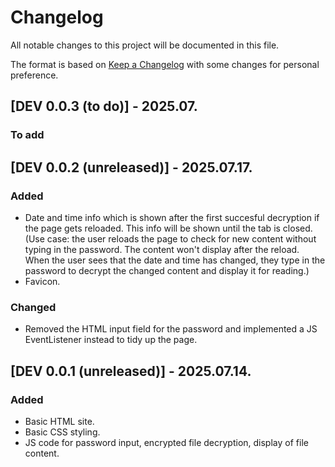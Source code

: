 # Changelog

All notable changes to this project will be documented in this file.

The format is based on [Keep a Changelog](https://keepachangelog.com/en/1.1.0/) with some changes for personal preference.

## [DEV 0.0.3 (to do)] - 2025.07.

### To add


## [DEV 0.0.2 (unreleased)] - 2025.07.17.

### Added
- Date and time info which is shown after the first succesful decryption if the page gets reloaded. This info will be shown until the tab is closed. (Use case: the user reloads the page to check for new content without typing in the password. The content won't display after the reload. When the user sees that the date and time has changed, they type in the password to decrypt the changed content and display it for reading.)
- Favicon.

### Changed
- Removed the HTML input field for the password and implemented a JS EventListener instead to tidy up the page.

## [DEV 0.0.1 (unreleased)] - 2025.07.14.

### Added
- Basic HTML site.
- Basic CSS styling.
- JS code for password input, encrypted file decryption, display of file content.
